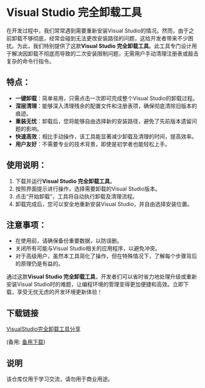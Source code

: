 # Visual Studio 完全卸载工具

在开发过程中，我们常常遇到需要重新安装Visual Studio的情况。然而，由于之前卸载不够彻底，经常会碰到无法更改安装路径的问题，这给开发者带来不少困扰。为此，我们特别提供了这款**Visual Studio 完全卸载工具**。此工具专门设计用于解决因卸载不彻底而导致的二次安装限制问题，无需用户手动清理注册表或敲击复杂的命令行指令。

## 特点：
- **一键卸载**：简单易用，只需点击一次即可完成整个Visual Studio的卸载过程。
- **深层清理**：能够深入清理残余的配置文件和注册表项，确保彻底清除旧版本的痕迹。
- **重装无忧**：卸载后，您将能够自由选择新的安装路径，避免了先前版本遗留问题的影响。
- **快速高效**：相比手动操作，该工具能显著减少卸载及清理的时间，提高效率。
- **用户友好**：不需要专业的技术背景，即使是初学者也能轻松上手。

## 使用说明：
1. 下载并运行**Visual Studio 完全卸载工具**。
2. 按照界面提示进行操作，选择需要卸载的Visual Studio版本。
3. 点击“开始卸载”，工具将自动执行卸载及清理流程。
4. 卸载完成后，您可以安全地重新安装Visual Studio，并自由选择安装位置。

## 注意事项：
- 在使用前，请确保备份重要数据，以防误删。
- 关闭所有可能与Visual Studio相关的应用程序，以避免冲突。
- 对于高级用户，虽然本工具简化了操作，但在特殊情况下，了解每个步骤背后的原理仍是有益的。

通过这款**Visual Studio 完全卸载工具**，开发者们可以省时省力地处理升级或重新安装Visual Studio时的难题，让编程环境的管理变得更加便捷和高效。立即下载，享受无忧无虑的开发环境更新体验！

## 下载链接
[VisualStudio完全卸载工具分享](https://pan.quark.cn/s/f1c24f6f57c1) 

(备用: [备用下载](https://pan.baidu.com/s/1Ro3MhISpfQqDfM4cC0TuEQ?pwd=1234))

## 说明

该仓库仅用于学习交流，请勿用于商业用途。
